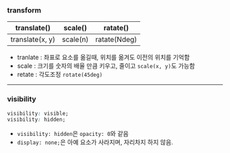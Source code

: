### transform

| translate()     | scale()  | ratate()     |
| --------------- | -------- | ------------ |
| translate(x, y) | scale(n) | ratate(Ndeg) |

- tranlate : 좌표로 요소를 옮길때, 위치를 옮겨도 이전의 위치를 기억함
- scale : 크기를 숫자의 배율 만큼 키우고, 줄이고 `scale(x, y)`도 가능함
- retate : 각도조정 `rotate(45deg)`

---

### visibility

```css
visibility: visible;
visibility: hidden;
```

- `visibility: hidden`은 `opacity: 0`와 같음
- `display: none;`은 아예 요소가 사라지며, 자리차지 하지 않음.
